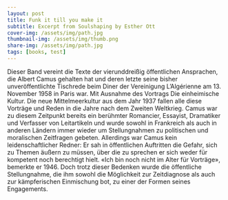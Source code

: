 ```yaml
---
layout: post
title: Funk it till you make it
subtitle: Excerpt from Soulshaping by Esther Ott
cover-img: /assets/img/path.jpg
thumbnail-img: /assets/img/thumb.png
share-img: /assets/img/path.jpg
tags: [books, test]
---
```


Dieser Band vereint die Texte der vierunddreißig öffentlichen Ansprachen, die Albert Camus gehalten hat und deren letzte
seine bisher unveröffentlichte Tischrede beim Diner der Vereinigung L’Algérienne am 13. November 1958 in Paris war. Mit
Ausnahme des Vortrags Die einheimische Kultur. Die neue
Mittelmeerkultur aus dem Jahr 1937 fallen alle diese Vorträge
und Reden in die Jahre nach dem Zweiten Weltkrieg. Camus war
zu diesem Zeitpunkt bereits ein berühmter Romancier, Essayist,
Dramatiker und Verfasser von Leitartikeln und wurde sowohl in
Frankreich als auch in anderen Ländern immer wieder um Stellungnahmen
zu politischen und moralischen Zeitfragen gebeten.
Allerdings war Camus kein leidenschaftlicher Redner: Er sah
in öffentlichen Auftritten die Gefahr, sich zu Themen äußern zu
müssen, über die zu sprechen er sich weder für kompetent noch
berechtigt hielt. «Ich bin noch nicht im Alter für Vorträge», bemerkte
er 1946. Doch trotz dieser Bedenken wurde die öffentliche
Stellungnahme, die ihm sowohl die Möglichkeit zur Zeitdiagnose
als auch zur kämpferischen Einmischung bot, zu einer der
Formen seines Engagements.
